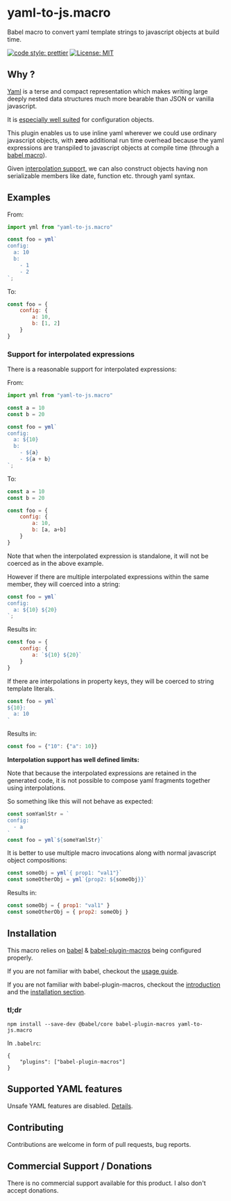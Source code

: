 # yaml-to-js.macro

Babel macro to convert yaml template strings to javascript objects at build time.

[![code style: prettier](https://img.shields.io/badge/code_style-prettier-ff69b4.svg?style=flat-square)](https://github.com/prettier/prettier)
[![License: MIT](https://img.shields.io/badge/License-MIT-yellow.svg)](https://opensource.org/licenses/MIT)

## Why ?

[Yaml](http://yaml.org/) is a terse and compact representation which makes writing large deeply nested data structures much more bearable than JSON or vanilla javascript.

It is [especially well suited](https://hashnode.com/post/whats-your-favourite-config-file-format-cinn3f9o20038ns534z84ik15/answer/cinp0ph0n00toc3538j4onqft) for configuration objects.

This plugin enables us to use inline yaml wherever we could use ordinary javascript objects, with **zero** additional run time overhead because the yaml expressions are transpiled to javascript objects at compile time (through a [babel macro](https://github.com/kentcdodds/babel-plugin-macros)). 

Given [interpolation support](https://github.com/lorefnon/yaml-to-js.macro#support-for-interpolated-expressions), we can also construct objects having non serializable members like date, function etc. through yaml syntax.

## Examples

From: 

```js
import yml from "yaml-to-js.macro"

const foo = yml`
config: 
  a: 10
  b: 
    - 1
    - 2
`;
```

To:

```js
const foo = {
    config: {
        a: 10,
        b: [1, 2]
    }
}
```

### Support for interpolated expressions

There is a reasonable support for interpolated expressions: 

From: 

```js
import yml from "yaml-to-js.macro"

const a = 10
const b = 20

const foo = yml`
config: 
  a: ${10}
  b: 
    - ${a}
    - ${a + b}
`;
```

To:

```js
const a = 10
const b = 20

const foo = {
    config: {
        a: 10,
        b: [a, a+b]
    }
}
```

Note that when the interpolated expression is standalone, it will not be coerced as in the above example. 

However if there are multiple interpolated expressions within the same member, they will coerced into a string: 

```js
const foo = yml`
config: 
  a: ${10} ${20}
`;
```

Results in: 

```js
const foo = {
    config: {
        a: `${10} ${20}`
    }
}
```

If there are interpolations in property keys, they will be coerced to string template literals.

```js
const foo = yml`
${10}:
  a: 10
`
```

Results in: 

```js
const foo = {"10": {"a": 10}}
```

**Interpolation support has well defined limits:**

Note that because the interpolated expressions are retained in the generated code, it is not possible to compose yaml fragments 
together using interpolations. 

So something like this will not behave as expected: 

```js
const somYamlStr = `
config: 
  - a
`
const foo = yml`${someYamlStr}`
```

It is better to use multiple macro invocations along with normal javascript object compositions: 

```js
const someObj = yml`{ prop1: "val1"}`
const someOtherObj = yml`{prop2: ${someObj}}`
```

Results in: 

```js
const someObj = { prop1: "val1" }
const someOtherObj = { prop2: someObj }
```

## Installation

This macro relies on [babel](https://babeljs.io) & [babel-plugin-macros](https://github.com/kentcdodds/babel-plugin-macros) being configured properly.

If you are not familiar with babel, checkout the [usage guide](https://babeljs.io/docs/en/usage).

If you are not familiar with babel-plugin-macros, checkout the [introduction](https://babeljs.io/blog/2017/09/11/zero-config-with-babel-macros) and the [installation section](https://github.com/kentcdodds/babel-plugin-macros#installation).

### tl;dr

```
npm install --save-dev @babel/core babel-plugin-macros yaml-to-js.macro
```

In `.babelrc`: 

```
{
    "plugins": ["babel-plugin-macros"]
}
```

## Supported YAML features

Unsafe YAML features are disabled. [Details](https://github.com/nodeca/js-yaml#safeload-string---options-).

## Contributing

Contributions are welcome in form of pull requests, bug reports.

## Commercial Support / Donations

There is no commercial support available for this product. I also don't accept donations. 
